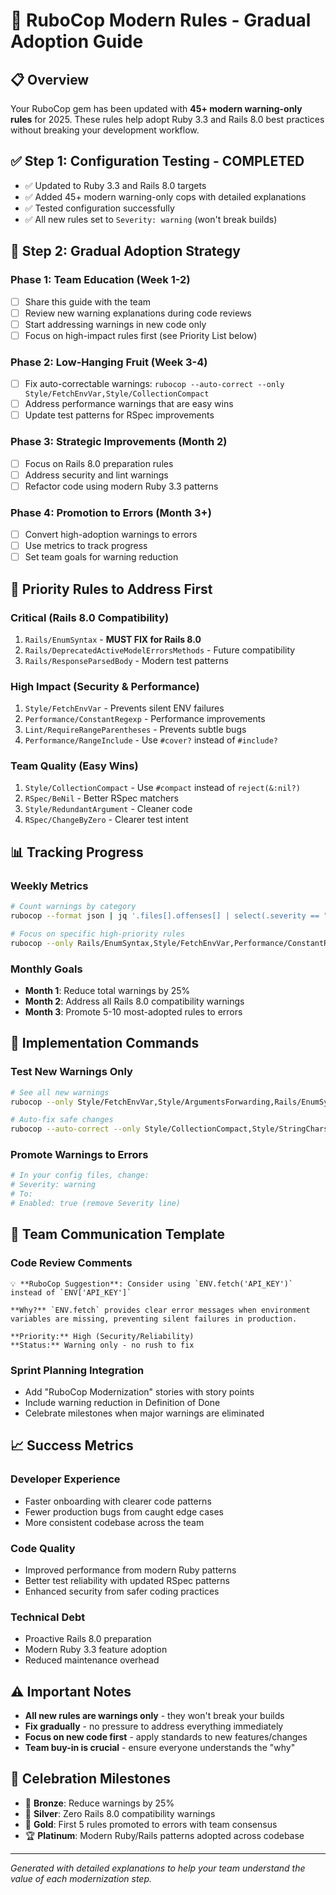# 🚀 RuboCop Modern Rules - Gradual Adoption Guide

## 📋 Overview

Your RuboCop gem has been updated with **45+ modern warning-only rules** for 2025. These rules help adopt Ruby 3.3 and Rails 8.0 best practices without breaking your development workflow.

## ✅ **Step 1: Configuration Testing - COMPLETED**

- ✅ Updated to Ruby 3.3 and Rails 8.0 targets
- ✅ Added 45+ modern warning-only cops with detailed explanations
- ✅ Tested configuration successfully
- ✅ All new rules set to `Severity: warning` (won't break builds)

## 🎯 **Step 2: Gradual Adoption Strategy**

### Phase 1: Team Education (Week 1-2)
- [ ] Share this guide with the team
- [ ] Review new warning explanations during code reviews
- [ ] Start addressing warnings in new code only
- [ ] Focus on high-impact rules first (see Priority List below)

### Phase 2: Low-Hanging Fruit (Week 3-4)
- [ ] Fix auto-correctable warnings: `rubocop --auto-correct --only Style/FetchEnvVar,Style/CollectionCompact`
- [ ] Address performance warnings that are easy wins
- [ ] Update test patterns for RSpec improvements

### Phase 3: Strategic Improvements (Month 2)
- [ ] Focus on Rails 8.0 preparation rules
- [ ] Address security and lint warnings
- [ ] Refactor code using modern Ruby 3.3 patterns

### Phase 4: Promotion to Errors (Month 3+)
- [ ] Convert high-adoption warnings to errors
- [ ] Use metrics to track progress
- [ ] Set team goals for warning reduction

## 🚨 **Priority Rules to Address First**

### **Critical (Rails 8.0 Compatibility)**
1. `Rails/EnumSyntax` - **MUST FIX for Rails 8.0**
2. `Rails/DeprecatedActiveModelErrorsMethods` - Future compatibility
3. `Rails/ResponseParsedBody` - Modern test patterns

### **High Impact (Security & Performance)**
1. `Style/FetchEnvVar` - Prevents silent ENV failures
2. `Performance/ConstantRegexp` - Performance improvements
3. `Lint/RequireRangeParentheses` - Prevents subtle bugs
4. `Performance/RangeInclude` - Use `#cover?` instead of `#include?`

### **Team Quality (Easy Wins)**
1. `Style/CollectionCompact` - Use `#compact` instead of `reject(&:nil?)`
2. `RSpec/BeNil` - Better RSpec matchers
3. `Style/RedundantArgument` - Cleaner code
4. `RSpec/ChangeByZero` - Clearer test intent

## 📊 **Tracking Progress**

### Weekly Metrics
```bash
# Count warnings by category
rubocop --format json | jq '.files[].offenses[] | select(.severity == "warning") | .cop_name' | sort | uniq -c

# Focus on specific high-priority rules
rubocop --only Rails/EnumSyntax,Style/FetchEnvVar,Performance/ConstantRegexp --format simple
```

### Monthly Goals
- **Month 1**: Reduce total warnings by 25%
- **Month 2**: Address all Rails 8.0 compatibility warnings
- **Month 3**: Promote 5-10 most-adopted rules to errors

## 🔧 **Implementation Commands**

### Test New Warnings Only
```bash
# See all new warnings
rubocop --only Style/FetchEnvVar,Style/ArgumentsForwarding,Rails/EnumSyntax,Performance/ConstantRegexp

# Auto-fix safe changes
rubocop --auto-correct --only Style/CollectionCompact,Style/StringChars,Style/RedundantArgument
```

### Promote Warnings to Errors
```bash
# In your config files, change:
# Severity: warning
# To:
# Enabled: true (remove Severity line)
```

## 👥 **Team Communication Template**

### Code Review Comments
```
💡 **RuboCop Suggestion**: Consider using `ENV.fetch('API_KEY')` instead of `ENV['API_KEY']`

**Why?** `ENV.fetch` provides clear error messages when environment variables are missing, preventing silent failures in production.

**Priority:** High (Security/Reliability)
**Status:** Warning only - no rush to fix
```

### Sprint Planning Integration
- Add "RuboCop Modernization" stories with story points
- Include warning reduction in Definition of Done
- Celebrate milestones when major warnings are eliminated

## 📈 **Success Metrics**

### Developer Experience
- Faster onboarding with clearer code patterns
- Fewer production bugs from caught edge cases
- More consistent codebase across the team

### Code Quality
- Improved performance from modern Ruby patterns
- Better test reliability with updated RSpec patterns
- Enhanced security from safer coding practices

### Technical Debt
- Proactive Rails 8.0 preparation
- Modern Ruby 3.3 feature adoption
- Reduced maintenance overhead

## ⚠️ **Important Notes**

- **All new rules are warnings only** - they won't break your builds
- **Fix gradually** - no pressure to address everything immediately  
- **Focus on new code first** - apply standards to new features/changes
- **Team buy-in is crucial** - ensure everyone understands the "why"

## 🎉 **Celebration Milestones**

- 🥉 **Bronze**: Reduce warnings by 25%
- 🥈 **Silver**: Zero Rails 8.0 compatibility warnings
- 🥇 **Gold**: First 5 rules promoted to errors with team consensus
- 🏆 **Platinum**: Modern Ruby/Rails patterns adopted across codebase

---

*Generated with detailed explanations to help your team understand the value of each modernization step.*